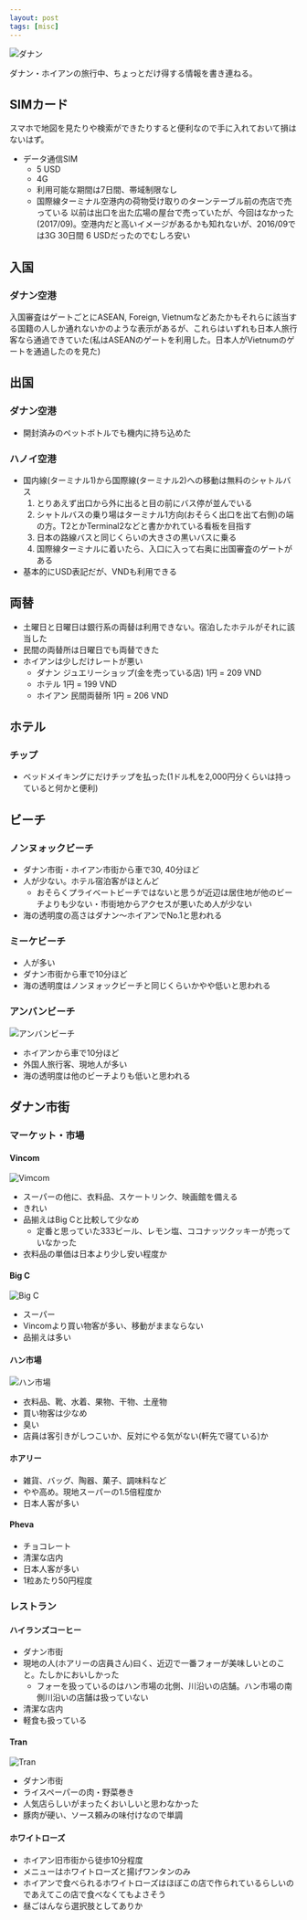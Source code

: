 ```yaml
---
layout: post
tags: [misc]
---
```


![ダナン](https://lh3.googleusercontent.com/R-KUsYnLuKy3Tnb6LxJ-0X2gR078-8A6OWc6j6IaSmf0ilUpuITYFC30BZYD4iGs2wYuG2WnKXQGyMO1TvdUvEojJ7nSMTvAnpPvPsPlNX_SSuuE6FF0FdZwY5ZrZr3QL1tzUx-PfVY=w1379-h1034-no)

ダナン・ホイアンの旅行中、ちょっとだけ得する情報を書き連ねる。

## SIMカード
スマホで地図を見たりや検索ができたりすると便利なので手に入れておいて損はないはず。
* データ通信SIM
  * 5 USD
  * 4G
  * 利用可能な期間は7日間、帯域制限なし
  * 国際線ターミナル空港内の荷物受け取りのターンテーブル前の売店で売っている
以前は出口を出た広場の屋台で売っていたが、今回はなかった(2017/09)。空港内だと高いイメージがあるかも知れないが、2016/09では3G 30日間 6 USDだったのでむしろ安い

## 入国
### ダナン空港
入国審査はゲートごとにASEAN, Foreign, Vietnumなどあたかもそれらに該当する国籍の人しか通れないかのような表示があるが、これらはいずれも日本人旅行客なら通過できていた(私はASEANのゲートを利用した。日本人がVietnumのゲートを通過したのを見た)

## 出国
### ダナン空港
* 開封済みのペットボトルでも機内に持ち込めた

### ハノイ空港
* 国内線(ターミナル1)から国際線(ターミナル2)への移動は無料のシャトルバス
  1. とりあえず出口から外に出ると目の前にバス停が並んでいる
  1. シャトルバスの乗り場はターミナル1方向(おそらく出口を出て右側)の端の方。T2とかTerminal2などと書かかれている看板を目指す
  1. 日本の路線バスと同じくらいの大きさの黒いバスに乗る
  1. 国際線ターミナルに着いたら、入口に入って右奥に出国審査のゲートがある
* 基本的にUSD表記だが、VNDも利用できる

## 両替
* 土曜日と日曜日は銀行系の両替は利用できない。宿泊したホテルがそれに該当した
* 民間の両替所は日曜日でも両替できた
* ホイアンは少しだけレートが悪い
  * ダナン ジュエリーショップ(金を売っている店) 1円 = 209 VND
  * ホテル 1円 = 199 VND
  * ホイアン 民間両替所 1円 = 206 VND

## ホテル
### チップ
* ベッドメイキングにだけチップを払った(1ドル札を2,000円分くらいは持っていると何かと便利)

## ビーチ
### ノンヌォックビーチ
* ダナン市街・ホイアン市街から車で30, 40分ほど
* 人が少ない。ホテル宿泊客がほとんど
  * おそらくプライベートビーチではないと思うが近辺は居住地が他のビーチよりも少ない・市街地からアクセスが悪いため人が少ない
* 海の透明度の高さはダナン〜ホイアンでNo.1と思われる

### ミーケビーチ
* 人が多い
* ダナン市街から車で10分ほど
* 海の透明度はノンヌォックビーチと同じくらいかやや低いと思われる

### アンバンビーチ
![アンバンビーチ](https://lh3.googleusercontent.com/MRbK71OLBLNrlhlMazaYx4sb4gl0WKRCxDcxD6tW4w2aXpRneM3D-q_iqICxi63xFBnLZ25RawyYZSpiZ-u4Wkj0wkabAs6qHjt8zdgjxRAI86sXnrz3pH_73-a_ibIUq50j4axw5BI=w1842-h1034-no)
* ホイアンから車で10分ほど
* 外国人旅行客、現地人が多い
* 海の透明度は他のビーチよりも低いと思われる

## ダナン市街
### マーケット・市場
#### Vincom
![Vimcom](https://lh3.googleusercontent.com/JNwoKB7isdzrI0rewB2LVwOXQVaspaxdZoG1XvT15fIEfAUlRmRvSVcNu2E5tfg1sGizpbBTofpmDcOag6XTJ8D0Ey671uOOwJG6Hue5edIThqC2xJB8bQ7xnFH044g6QCb5oXi1h_M=w581-h1034-no)
* スーパーの他に、衣料品、スケートリンク、映画館を備える
* きれい
* 品揃えはBig Cと比較して少なめ
  * 定番と思っていた333ビール、レモン塩、ココナッツクッキーが売っていなかった
* 衣料品の単価は日本より少し安い程度か

#### Big C
![Big C](https://lh3.googleusercontent.com/AweplzvU0QQNlQfJ3e5EbtM1hpDS6lfsCJoT0dUOL1ZcICp6DGNggtPps7eHDMwaCDzqgcxucfRovrx1Q097VHjVVTrXOD5h9HjAS1wI1Ee_cg4TZ5FgO3lIls4N11SLyiCsOHsi5JM=w1842-h1034-no)
* スーパー
* Vincomより買い物客が多い、移動がままならない
* 品揃えは多い

#### ハン市場
![ハン市場](https://lh3.googleusercontent.com/flODYFxkcxuZNbdSSUBDv4fQWiHpQS7LfEWJAnByK9ythKzuEX7tEHaxfb5oVVbuBuf4drGmimVxSR4IAXrV2Ue4po9UbfpYFBshmHB344fzgcFftZ2zTa7eYbAucrWBTSeX7TcRRJ4=w1379-h1034-no)
* 衣料品、靴、水着、果物、干物、土産物
* 買い物客は少なめ
* 臭い
* 店員は客引きがしつこいか、反対にやる気がない(軒先で寝ている)か

#### ホアリー
* 雑貨、バッグ、陶器、菓子、調味料など
* やや高め。現地スーパーの1.5倍程度か
* 日本人客が多い

#### Pheva
* チョコレート
* 清潔な店内
* 日本人客が多い
* 1粒あたり50円程度

### レストラン
#### ハイランズコーヒー
* ダナン市街
* 現地の人(ホアリーの店員さん)曰く、近辺で一番フォーが美味しいとのこと。たしかにおいしかった
  * フォーを扱っているのはハン市場の北側、川沿いの店舗。ハン市場の南側川沿いの店舗は扱っていない
* 清潔な店内
* 軽食も扱っている

#### Tran
![Tran](https://lh3.googleusercontent.com/iA809JBw9Gwb0JMv5jnuJZqXTrWKiYwMbjs1j_yIesqI0kG8PFGfK9ynPyFeG7YGgAV_eSSybKJuj6f5_GvzmbuONVXhPa2BRrH8eRki7OKKusNFw737Os0a1J6TxNscDw8xR2nYims=w1379-h1034-no)
* ダナン市街
* ライスペーパーの肉・野菜巻き
* 人気店らしいがまったくおいしいと思わなかった
* 豚肉が硬い、ソース頼みの味付けなので単調

#### ホワイトローズ
  * ホイアン旧市街から徒歩10分程度
  * メニューはホワイトローズと揚げワンタンのみ
  * ホイアンで食べられるホワイトローズはほぼこの店で作られているらしいのであえてこの店で食べなくてもよさそう
  * 昼ごはんなら選択肢としてありか
